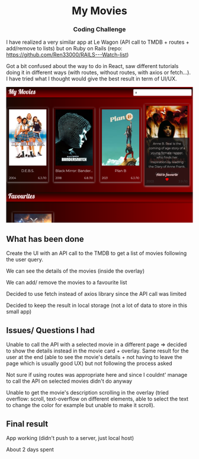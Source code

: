 <h1 align="center">My Movies</h1>
<h3 align="center">Coding Challenge</h3>

I have realized a very similar app at Le Wagon (API call to TMDB + routes + add/remove to lists) but on Ruby on Rails 
(repo: https://github.com/Ren33000/RAILS---Watch-list)

Got a bit confused about the way to do in React, saw different tutorials doing it in different ways (with routes, without routes, with axios or fetch...). I have tried what I thought would give the best result in term of UI/UX.


<p align="center">
  <img src="https://github.com/Ren33000/React--MyMovies/blob/master/MyMovie%20Screenshot.png" alt="Screenshot app"/>
</p>


## What has been done

Create the UI with an API call to the TMDB to get a list of movies following the user query.

We can see the details of the movies (inside the overlay)

We can add/ remove the movies to a favourite list

Decided to use fetch instead of axios library since the API call was limited

Decided to keep the result in local storage (not a lot of data to store in this small app)

## Issues/ Questions I had

Unable to call the API with a selected movie in a different page => decided to show the details instead in the movie card + overlay. Same result for the user at the end (able to see the movie's details + not having to leave the page which is usually good UX) but not following the process asked

Not sure if using routes was appropriate here and since I couldnt' manage to call the API on selected movies didn't do anyway

Unable to get the movie's description scrolling in the overlay (tried overflow: scroll, text-overflow on different elements, able to select the text to change the color for example but unable to make it scroll).

## Final result

App working (didn't push to a server, just local host) 

About 2 days spent
